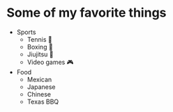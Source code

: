 # Some of my favorite things
* Sports
  * Tennis :tennis:
  * Boxing :punch:
  * Jiujitsu :kimono:
  * Video games :video_game:
* Food
  * Mexican
  * Japanese
  * Chinese
  * Texas BBQ
